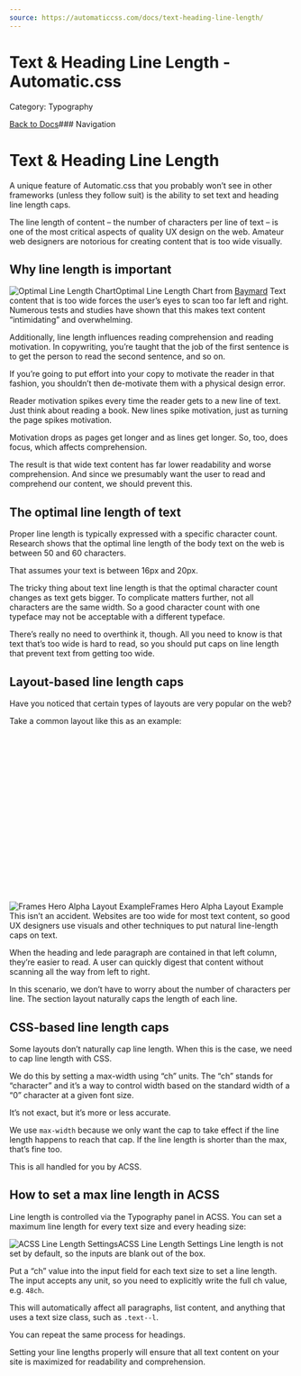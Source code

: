 ```yaml
---
source: https://automaticcss.com/docs/text-heading-line-length/
---
```


# Text & Heading Line Length - Automatic.css

Category: Typography

[Back to Docs](https://automaticcss.com/docs)### Navigation

# Text & Heading Line Length

A unique feature of Automatic.css that you probably won’t see in other frameworks (unless they follow suit) is the ability to set text and heading line length caps.

The line length of content – the number of characters per line of text – is one of the most critical aspects of quality UX design on the web. Amateur web designers are notorious for creating content that is too wide visually.

## Why line length is important

![Optimal Line Length Chart](https://automaticcss.com/wp-content/uploads/2023/03/research-media-file-31ae4d447d874c5d76b71c81bd789b29-1.jpg)Optimal Line Length Chart from [Baymard](https://baymard.com/)
Text content that is too wide forces the user’s eyes to scan too far left and right. Numerous tests and studies have shown that this makes text content “intimidating” and overwhelming.

Additionally, line length influences reading comprehension and reading motivation. In copywriting, you’re taught that the job of the first sentence is to get the person to read the second sentence, and so on.

If you’re going to put effort into your copy to motivate the reader in that fashion, you shouldn’t then de-motivate them with a physical design error.

Reader motivation spikes every time the reader gets to a new line of text. Just think about reading a book. New lines spike motivation, just as turning the page spikes motivation.

Motivation drops as pages get longer and as lines get longer. So, too, does focus, which affects comprehension.

The result is that wide text content has far lower readability and worse comprehension. And since we presumably want the user to read and comprehend our content, we should prevent this.

## The optimal line length of text

Proper line length is typically expressed with a specific character count. Research shows that the optimal line length of the body text on the web is between 50 and 60 characters.

That assumes your text is between 16px and 20px.

The tricky thing about text line length is that the optimal character count changes as text gets bigger. To complicate matters further, not all characters are the same width. So a good character count with one typeface may not be acceptable with a different typeface.

There’s really no need to overthink it, though. All you need to know is that text that’s too wide is hard to read, so you should put caps on line length that prevent text from getting too wide.

## Layout-based line length caps

Have you noticed that certain types of layouts are very popular on the web?

Take a common layout like this as an example:

![Frames Hero Alpha Layout Example](data:image/svg+xml,%3Csvg%20xmlns='http://www.w3.org/2000/svg'%20width='1920'%20height='1136'%20viewBox='0%200%201920%201136'%3E%3C/svg%3E)![Frames Hero Alpha Layout Example](https://automaticcss.com/wp-content/uploads/2023/08/hero-alpha-scaled-1.jpg)Frames Hero Alpha Layout Example
This isn’t an accident. Websites are too wide for most text content, so good UX designers use visuals and other techniques to put natural line-length caps on text.

When the heading and lede paragraph are contained in that left column, they’re easier to read. A user can quickly digest that content without scanning all the way from left to right.

In this scenario, we don’t have to worry about the number of characters per line. The section layout naturally caps the length of each line.

## CSS-based line length caps

Some layouts don’t naturally cap line length. When this is the case, we need to cap line length with CSS.

We do this by setting a max-width using “ch” units. The “ch” stands for “character” and it’s a way to control width based on the standard width of a “0” character at a given font size.

It’s not exact, but it’s more or less accurate.

We use `max-width` because we only want the cap to take effect if the line length happens to reach that cap. If the line length is shorter than the max, that’s fine too.

This is all handled for you by ACSS.

## How to set a max line length in ACSS

Line length is controlled via the Typography panel in ACSS. You can set a maximum line length for every text size and every heading size:

![ACSS Line Length Settings](https://automaticcss.com/wp-content/uploads/2023/08/acss-line-length-1024x772.jpg)ACSS Line Length Settings
Line length is not set by default, so the inputs are blank out of the box.

Put a “ch” value into the input field for each text size to set a line length. The input accepts any unit, so you need to explicitly write the full ch value, e.g. `48ch`.

This will automatically affect all paragraphs, list content, and anything that uses a text size class, such as `.text--l`.

You can repeat the same process for headings.

Setting your line lengths properly will ensure that all text content on your site is maximized for readability and comprehension.

